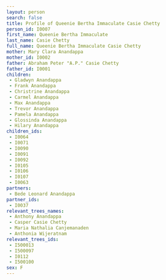 ```yaml
---
layout: person
search: false
title: Profile of Queenie Bertha Immaculate Casie Chetty
person_id: I0007
first_name: Queenie Bertha Immaculate
last_name: Casie Chetty
full_name: Queenie Bertha Immaculate Casie Chetty
mother: Mary Clara Anandappa
mother_id: I0002
father: Abraham Peter "A.P." Casie Chetty
father_id: I0001
children:
 - Gladwyn Anandappa
 - Frank Anandappa
 - Christrine Anandappa
 - Carmel Anandappa
 - Max Anandappa
 - Trevor Anandappa
 - Pamela Anandappa
 - Glossinda Anandappa
 - Hilary Anandappa
children_ids:
 - I0064
 - I0071
 - I0090
 - I0091
 - I0092
 - I0105
 - I0106
 - I0107
 - I0063
partners:
 - Bede Leonard Anandappa
partner_ids:
 - I0037
relevant_trees_names:
 - Anthony Anandappa
 - Casper Casie Chetty
 - Maria Nathalia Canjemanaden
 - Anthonia Wijeratnam
relevant_trees_ids:
 - I500013
 - I500097
 - I0112
 - I500100
sex: F
---
```


